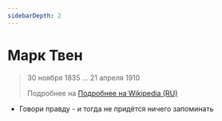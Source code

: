 ```yaml
---
sidebarDepth: 2
---
```


# Марк Твен
> 30 ноября 1835 ... 21 апреля 1910
>
> Подробнее на [Подробнее на Wikipedia (RU)](https://ru.wikipedia.org/wiki/%D0%9C%D0%B0%D1%80%D0%BA_%D0%A2%D0%B2%D0%B5%D0%BD)

- Говори правду - и тогда не придётся ничего запоминать
